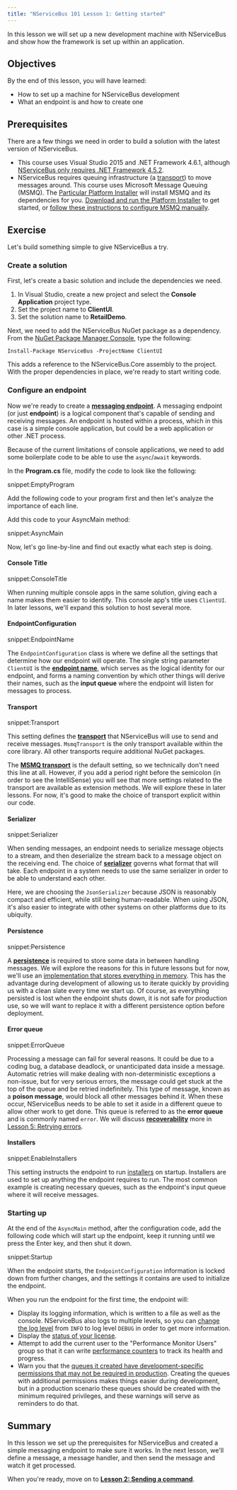 ```yaml
---
title: "NServiceBus 101 Lesson 1: Getting started"
---
```


In this lesson we will set up a new development machine with NServiceBus and show how the framework is set up within an application.


## Objectives

By the end of this lesson, you will have learned:

 * How to set up a machine for NServiceBus development
 * What an endpoint is and how to create one


## Prerequisites

There are a few things we need in order to build a solution with the latest version of NServiceBus.

* This course uses Visual Studio 2015 and .NET Framework 4.6.1, although [NServiceBus only requires .NET Framework 4.5.2](/nservicebus/operations/dotnet-framework-version-requirements.md).
* NServiceBus requires queuing infrastructure (a [transport](/nservicebus/transports/)) to move messages around. This course uses Microsoft Message Queuing (MSMQ). The [Particular Platform Installer](/platform/installer/) will install MSMQ and its dependencies for you. [Download and run the Platform Installer](/platform/installer/) to get started, or [follow these instructions to configure MSMQ manually](/nservicebus/msmq/#nservicebus-configuration).



## Exercise

Let's build something simple to give NServiceBus a try.


### Create a solution

First, let's create a basic solution and include the dependencies we need.

 1. In Visual Studio, create a new project and select the **Console Application** project type.
 1. Set the project name to **ClientUI**.
 1. Set the solution name to **RetailDemo**.

Next, we need to add the NServiceBus NuGet package as a dependency. From the [NuGet Package Manager Console](https://docs.nuget.org/ndocs/tools/package-manager-console), type the following:

```no-highlight
Install-Package NServiceBus -ProjectName ClientUI
```

This adds a reference to the NServiceBus.Core assembly to the project. With the proper dependencies in place, we're ready to start writing code.


### Configure an endpoint

Now we're ready to create a [**messaging endpoint**](/nservicebus/endpoints/). A messaging endpoint (or just **endpoint**) is a logical component that's capable of sending and receiving messages. An endpoint is hosted within a process, which in this case is a simple console application, but could be a web application or other .NET process.

Because of the current limitations of console applications, we need to add some boilerplate code to be able to use the `async`/`await` keywords.

In the **Program.cs** file, modify the code to look like the following:

snippet:EmptyProgram

Add the following code to your program first and then let's analyze the importance of each line.

Add this code to your AsyncMain method:

snippet:AsyncMain

Now, let's go line-by-line and find out exactly what each step is doing.


#### Console Title

snippet:ConsoleTitle

When running multiple console apps in the same solution, giving each a name makes them easier to identify. This console app's title uses `ClientUI`. In later lessons, we'll expand this solution to host several more.


#### EndpointConfiguration

snippet:EndpointName

The `EndpointConfiguration` class is where we define all the settings that determine how our endpoint will operate. The single string parameter `ClientUI` is the [**endpoint name**](/nservicebus/endpoints/specify-endpoint-name.md), which serves as the logical identity for our endpoint, and forms a naming convention by which other things will derive their names, such as the **input queue** where the endpoint will listen for messages to process.


#### Transport

snippet:Transport

This setting defines the [**transport**](/nservicebus/transports/) that NServiceBus will use to send and receive messages. `MsmqTransport` is the only transport available within the core library. All other transports require additional NuGet packages.

The [**MSMQ transport**](/nservicebus/msmq/) is the default setting, so we technically don't need this line at all. However, if you add a period right before the semicolon (in order to see the IntelliSense) you will see that more settings related to the transport are available as extension methods. We will explore these in later lessons. For now, it's good to make the choice of transport explicit within our code.


#### Serializer

snippet:Serializer

When sending messages, an endpoint needs to serialize message objects to a stream, and then deserialize the stream back to a message object on the receiving end. The choice of [**serializer**](/nservicebus/serialization/) governs what format that will take. Each endpoint in a system needs to use the same serializer in order to be able to understand each other.

Here, we are choosing the `JsonSerializer` because JSON is reasonably compact and efficient, while still being human-readable. When using JSON, it's also easier to integrate with other systems on other platforms due to its ubiquity.


#### Persistence

snippet:Persistence

A [**persistence**](/nservicebus/persistence/) is required to store some data in between handling messages. We will explore the reasons for this in future lessons but for now, we'll use an [implementation that stores everything in memory](/nservicebus/persistence/in-memory.md). This has the advantage during development of allowing us to iterate quickly by providing us with a clean slate every time we start up. Of course, as everything persisted is lost when the endpoint shuts down, it is not safe for production use, so we will want to replace it with a different persistence option before deployment.


#### Error queue

snippet:ErrorQueue

Processing a message can fail for several reasons. It could be due to a coding bug, a database deadlock, or unanticipated data inside a message. Automatic retries will make dealing with non-deterministic exceptions a non-issue, but for very serious errors, the message could get stuck at the top of the queue and be retried indefinitely. This type of message, known as a **poison message**, would block all other messages behind it. When these occur, NServiceBus needs to be able to set it aside in a different queue to allow other work to get done. This queue is referred to as the **error queue** and is commonly named `error`. We will discuss [**recoverability**](/nservicebus/recoverability/) more in [Lesson 5: Retrying errors](../lesson-5/).


#### Installers

snippet:EnableInstallers

This setting instructs the endpoint to run [installers](/nservicebus/operations/installers.md) on startup. Installers are used to set up anything the endpoint requires to run. The most common example is creating necessary queues, such as the endpoint's input queue where it will receive messages.


### Starting up

At the end of the `AsyncMain` method, after the configuration code, add the following code which will start up the endpoint, keep it running until we press the Enter key, and then shut it down.

snippet:Startup

When the endpoint starts, the `EndpointConfiguration` information is locked down from further changes, and the settings it contains are used to initialize the endpoint.

When you run the endpoint for the first time, the endpoint will:

 * Display its logging information, which is written to a file as well as the console. NServiceBus also logs to multiple levels, so you can [change the log level](/nservicebus/logging/) from `INFO` to log level `DEBUG` in order to get more information.
 * Display the [status of your license](/nservicebus/licensing/).
 * Attempt to add the current user to the "Performance Monitor Users" group so that it can write [performance counters](/nservicebus/operations/performance-counters.md) to track its health and progress.
 * Warn you that the [queues it created have development-specific permissions that may not be required in production](/nservicebus/msmq/operations-scripting.md#create-queues-default-permissions). Creating the queues with additional permissions makes things easier during development, but in a production scenario these queues should be created with the minimum required privileges, and these warnings will serve as reminders to do that.


## Summary

In this lesson we set up the prerequisites for NServiceBus and created a simple messaging endpoint to make sure it works. In the next lesson, we'll define a message, a message handler, and then send the message and watch it get processed.

When you're ready, move on to [**Lesson 2: Sending a command**](../lesson-2/).
